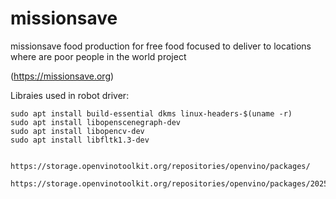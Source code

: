 # missionsave
missionsave food production for free food focused to deliver to locations where are poor people in the world project 

(https://missionsave.org)


Libraies used in robot driver:

	sudo apt install build-essential dkms linux-headers-$(uname -r)
	sudo apt install libopenscenegraph-dev
	sudo apt install libopencv-dev 
	sudo apt install libfltk1.3-dev


	https://storage.openvinotoolkit.org/repositories/openvino/packages/
	
	https://storage.openvinotoolkit.org/repositories/openvino/packages/2025.2/linux/openvino_toolkit_ubuntu20_2025.2.0.19140.c01cd93e24d_arm64.tgz
